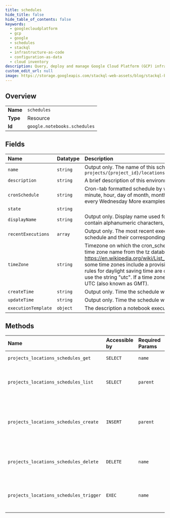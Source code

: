 ```yaml
---
title: schedules
hide_title: false
hide_table_of_contents: false
keywords:
  - googlecloudplatform
  - gcp
  - google
  - schedules
  - stackql
  - infrastructure-as-code
  - configuration-as-data
  - cloud inventory
description: Query, deploy and manage Google Cloud Platform (GCP) infrastructure and resources using SQL
custom_edit_url: null
image: https://storage.googleapis.com/stackql-web-assets/blog/stackql-blog-post-featured-image.png
---
```

  
    

## Overview
<table><tbody>
<tr><td><b>Name</b></td><td><code>schedules</code></td></tr>
<tr><td><b>Type</b></td><td>Resource</td></tr>
<tr><td><b>Id</b></td><td><code>google.notebooks.schedules</code></td></tr>
</tbody></table>

## Fields
| Name | Datatype | Description |
|:-----|:---------|:------------|
| `name` | `string` | Output only. The name of this schedule. Format: `projects/{project_id}/locations/{location}/schedules/{schedule_id}` |
| `description` | `string` | A brief description of this environment. |
| `cronSchedule` | `string` | Cron-tab formatted schedule by which the job will execute. Format: minute, hour, day of month, month, day of week, e.g. 0 0 * * WED = every Wednesday More examples: https://crontab.guru/examples.html |
| `state` | `string` |  |
| `displayName` | `string` | Output only. Display name used for UI purposes. Name can only contain alphanumeric characters, hyphens '-', and underscores '_'. |
| `recentExecutions` | `array` | Output only. The most recent execution names triggered from this schedule and their corresponding states. |
| `timeZone` | `string` | Timezone on which the cron_schedule. The value of this field must be a time zone name from the tz database. TZ Database: https://en.wikipedia.org/wiki/List_of_tz_database_time_zones Note that some time zones include a provision for daylight savings time. The rules for daylight saving time are determined by the chosen tz. For UTC use the string "utc". If a time zone is not specified, the default will be in UTC (also known as GMT). |
| `createTime` | `string` | Output only. Time the schedule was created. |
| `updateTime` | `string` | Output only. Time the schedule was last updated. |
| `executionTemplate` | `object` | The description a notebook execution workload. |
## Methods
| Name | Accessible by | Required Params | Description |
|:-----|:--------------|:----------------|:------------|
| `projects_locations_schedules_get` | `SELECT` | `name` | Gets details of schedule |
| `projects_locations_schedules_list` | `SELECT` | `parent` | Lists schedules in a given project and location. |
| `projects_locations_schedules_create` | `INSERT` | `parent` | Creates a new Scheduled Notebook in a given project and location. |
| `projects_locations_schedules_delete` | `DELETE` | `name` | Deletes schedule and all underlying jobs |
| `projects_locations_schedules_trigger` | `EXEC` | `name` | Triggers execution of an existing schedule. |

